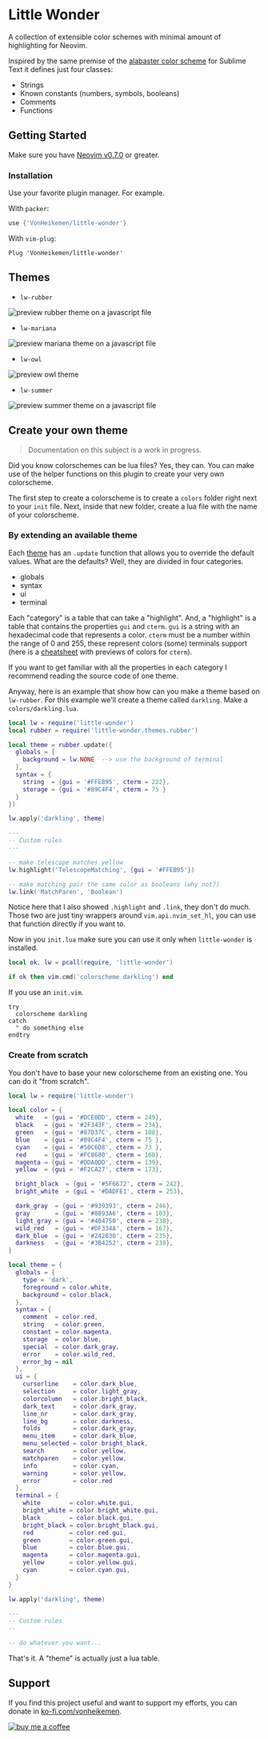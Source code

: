 # Little Wonder

A collection of extensible color schemes with minimal amount of highlighting for Neovim.

Inspired by the same premise of the [alabaster color scheme](https://github.com/tonsky/sublime-scheme-alabaster) for Sublime Text it defines just four classes:

- Strings
- Known constants (numbers, symbols, booleans)
- Comments
- Functions

## Getting Started

Make sure you have [Neovim v0.7.0](https://github.com/neovim/neovim/releases/tag/v0.7.0) or greater.

### Installation

Use your favorite plugin manager. For example.

With `packer`:

```lua
use {'VonHeikemen/little-wonder'}
```

With `vim-plug`:

```vim
Plug 'VonHeikemen/little-wonder'
```

## Themes

- `lw-rubber`

![preview rubber theme on a javascript file](https://raw.githubusercontent.com/VonHeikemen/little-wonder/main/assets/screenshot-rubber.png)

- `lw-mariana`

![preview mariana theme on a javascript file](https://raw.githubusercontent.com/VonHeikemen/little-wonder/main/assets/screenshot-mariana.png)

- `lw-owl`

![preview owl theme](https://raw.githubusercontent.com/VonHeikemen/little-wonder/main/assets/screenshot-owl.png)

- `lw-summer`

![preview summer theme on a javascript file](https://raw.githubusercontent.com/VonHeikemen/little-wonder/main/assets/screenshot-summer.png)

## Create your own theme

> Documentation on this subject is a work in progress.

Did you know colorschemes can be lua files? Yes, they can. You can make use of the helper functions on this plugin to create your very own colorscheme.

The first step to create a colorscheme is to create a `colors` folder right next to your `init` file. Next, inside that new folder, create a lua file with the name of your colorscheme.

### By extending an available theme

Each [theme](https://github.com/VonHeikemen/little-wonder/tree/main/lua/themes) has an `.update` function that allows you to override the default values. What are the defaults? Well, they are divided in four categories.

* globals
* syntax
* ui
* terminal

Each "category" is a table that can take a "highlight". And, a "highlight" is a table that contains the properties `gui` and `cterm`. `gui` is a string with an hexadecimal code that represents a color. `cterm` must be a number within the range of 0 and 255, these represent colors (some) terminals support (here is a [cheatsheet](https://www.ditig.com/256-colors-cheat-sheet) with previews of colors for `cterm`).

If you want to get familiar with all the properties in each category I recommend reading the source code of one theme.

Anyway, here is an example that show how can you make a theme based on `lw-rubber`. For this example we'll create a theme called `darkling`. Make a `colors/darkling.lua`.

```lua
local lw = require('little-wonder')
local rubber = require('little-wonder.themes.rubber')

local theme = rubber.update({
  globals = {
    background = lw.NONE  --> use the background of terminal
  },
  syntax = {
    string  = {gui = '#FFEB95', cterm = 222},
    storage = {gui = '#89C4F4', cterm = 75 }
  }
})

lw.apply('darkling', theme)

---
-- Custom rules
---

-- make telescope matches yellow
lw.highlight('TelescopeMatching', {gui = '#FFEB95'})

-- make matching pair the same color as booleans (why not?)
lw.link('MatchParen', 'Boolean')
```

Notice here that I also showed `.highlight` and `.link`, they don't do much. Those two are just tiny wrappers around `vim.api.nvim_set_hl`, you can use that function directly if you want to.

Now in you `init.lua` make sure you can use it only when `little-wonder` is installed.

```lua
local ok, lw = pcall(require, 'little-wonder')

if ok then vim.cmd('colorscheme darkling') end
```

If you use an `init.vim`.

```vim
try
  colorscheme darkling
catch
  " do something else
endtry
```

### Create from scratch

You don't have to base your new colorscheme from an existing one. You can do it "from scratch".

```lua
local lw = require('little-wonder')

local color = {
  white   = {gui = '#DCE0DD', cterm = 249},
  black   = {gui = '#2F343F', cterm = 234},
  green   = {gui = '#87D37C', cterm = 108},
  blue    = {gui = '#89C4F4', cterm = 75 },
  cyan    = {gui = '#50C6D8', cterm = 73 },
  red     = {gui = '#FC8680', cterm = 168},
  magenta = {gui = '#DDA0DD', cterm = 139},
  yellow  = {gui = '#F2CA27', cterm = 173},

  bright_black  = {gui = '#5F6672', cterm = 242},
  bright_white  = {gui = '#DADFE1', cterm = 253},

  dark_gray  = {gui = '#939393', cterm = 246},
  gray       = {gui = '#8893A6', cterm = 103},
  light_gray = {gui = '#404750', cterm = 238},
  wild_red   = {gui = '#DF334A', cterm = 167},
  dark_blue  = {gui = '#242830', cterm = 235},
  darkness   = {gui = '#3B4252', cterm = 238},
}

local theme = {
  globals = {
    type = 'dark',
    foreground = color.white,
    background = color.black,
  },
  syntax = {
    comment  = color.red,
    string   = color.green,
    constant = color.magenta,
    storage  = color.blue,
    special  = color.dark_gray,
    error    = color.wild_red,
    error_bg = nil
  },
  ui = {
    cursorline    = color.dark_blue,
    selection     = color.light_gray,
    colorcolumn   = color.bright_black,
    dark_text     = color.dark_gray,
    line_nr       = color.dark_gray,
    line_bg       = color.darkness,
    folds         = color.dark_gray,
    menu_item     = color.dark_blue,
    menu_selected = color.bright_black,
    search        = color.yellow,
    matchparen    = color.yellow,
    info          = color.cyan,
    warning       = color.yellow,
    error         = color.red
  },
  terminal = {
    white        = color.white.gui,
    bright_white = color.bright_white.gui,
    black        = color.black.gui,
    bright_black = color.bright_black.gui,
    red          = color.red.gui,
    green        = color.green.gui,
    blue         = color.blue.gui,
    magenta      = color.magenta.gui,
    yellow       = color.yellow.gui,
    cyan         = color.cyan.gui,
  }
}

lw.apply('darkling', theme)

---
-- Custom rules
-- 

-- do whatever you want...
```

That's it. A "theme" is actually just a lua table.

## Support

If you find this project useful and want to support my efforts, you can donate in [ko-fi.com/vonheikemen](https://ko-fi.com/vonheikemen).

[![buy me a coffee](https://res.cloudinary.com/vonheikemen/image/upload/v1726766343/gzu1l1mx3ou7jmp0tkvt.webp)](https://ko-fi.com/vonheikemen)

